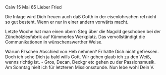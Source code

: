  Calw 15 Mai 65
Lieber Fried

Die Inlage wird Dich freuen auch daß Gotth in der eisenlohrschen rel nicht so gut besteht. Wenn er nur in einer andern vorwärts macht.

Letzte Woche hat man einen obern Steg über die Nagold geschoben bei der Zündhölzlesfabrik auf Kümmerles Werkplatz. Das vervollständigt die Communikationen in wünschenswerther Weise.

Warum Fzschen Abschied von Heb nehmen? Er hätte Dich nicht gefressen. Doch ich sehe Dich ja bald wills Gott. Wir gehen glaub ich zu den Weiß, wenns richtig ist. - Gros, Decan, Deckgr etc gehen zu der Passionsmusik. Am Sonntag hielt ich für letzteren Missionsstunde. Nun lebe wohl
 Dein V.
